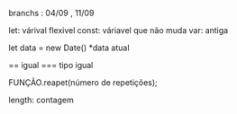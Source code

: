 branchs : 04/09 , 11/09

let: várival flexivel
const: váriavel que não muda
var: antiga

let data = new Date() *data atual

== igual
=== tipo igual

FUNÇÃO.reapet(número de repetições);

length: contagem